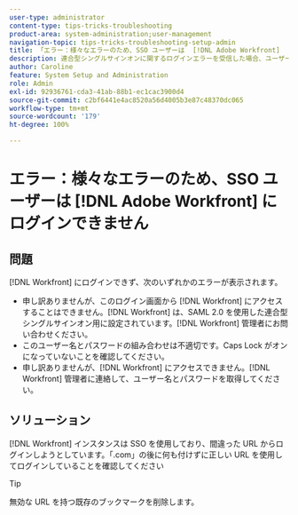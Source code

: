 ```yaml
---
user-type: administrator
content-type: tips-tricks-troubleshooting
product-area: system-administration;user-management
navigation-topic: tips-tricks-troubleshooting-setup-admin
title: 「エラー：様々なエラーのため、SSO ユーザーは  [!DNL Adobe Workfront]  にログインできません」
description: 連合型シングルサインオンに関するログインエラーを受信した場合、ユーザー名とパスワードの組み合わせ、または  [!DNL Workfront], the problem might be that your [!DNL Workfront]  インスタンスへのアクセスに SSO が使用されており、間違った URL を使用してログインしようとしています。「.com」の後に何も付けずに正しい URL を使用してログインしていることを確認してください。
author: Caroline
feature: System Setup and Administration
role: Admin
exl-id: 92936761-cda3-41ab-88b1-ec1cac3900d4
source-git-commit: c2bf6441e4ac8520a56d4005b3e87c48370dc065
workflow-type: tm+mt
source-wordcount: '179'
ht-degree: 100%

---
```


# エラー：様々なエラーのため、SSO ユーザーは [!DNL Adobe Workfront] にログインできません

## 問題

[!DNL Workfront] にログインできず、次のいずれかのエラーが表示されます。

* 申し訳ありませんが、このログイン画面から [!DNL Workfront] にアクセスすることはできません。[!DNL Workfront] は、SAML 2.0 を使用した連合型シングルサインオン用に設定されています。[!DNL Workfront] 管理者にお問い合わせください。
* このユーザー名とパスワードの組み合わせは不適切です。Caps Lock がオンになっていないことを確認してください。
* 申し訳ありませんが、[!DNL Workfront] にアクセスできません。[!DNL Workfront] 管理者に連絡して、ユーザー名とパスワードを取得してください。

## ソリューション

[!DNL Workfront] インスタンスは SSO を使用しており、間違った URL からログインしようとしています。「.com」の後に何も付けずに正しい URL を使用してログインしていることを確認してください

>[!TIP]
>
>無効な URL を持つ既存のブックマークを削除します。
